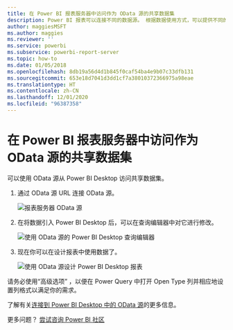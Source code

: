 ```yaml
---
title: 在 Power BI 报表服务器中访问作为 OData 源的共享数据集
description: Power BI 报表可以连接不同的数据源。 根据数据使用方式，可以提供不同的数据源。
author: maggiesMSFT
ms.author: maggies
ms.reviewer: ''
ms.service: powerbi
ms.subservice: powerbi-report-server
ms.topic: how-to
ms.date: 01/05/2018
ms.openlocfilehash: 8db19a56d4d1b845f0caf54ba4e9b07c33dfb131
ms.sourcegitcommit: 653e18d7041d3dd1cf7a38010372366975a98eae
ms.translationtype: HT
ms.contentlocale: zh-CN
ms.lasthandoff: 12/01/2020
ms.locfileid: "96387358"
---
```

# <a name="accessing-shared-datasets-as-odata-feeds-in-power-bi-report-server"></a>在 Power BI 报表服务器中访问作为 OData 源的共享数据集
可以使用 OData 源从 Power BI Desktop 访问共享数据集。

1. 通过 OData 源 URL 连接 OData 源。
   
    ![报表服务器 OData 源](media/access-dataset-odata/report-server-odata-feed.png)
2. 在将数据引入 Power BI Desktop 后，可以在查询编辑器中对它进行修改。
   
    ![使用 OData 源的 Power BI Desktop 查询编辑器](media/access-dataset-odata/report-server-odata-results-query-editor.png)
3. 现在你可以在设计报表中使用数据了。
   
    ![使用 OData 源设计 Power BI Desktop 报表](media/access-dataset-odata/report-server-odata-power-bi-desktop-report-design.png)

请务必使用“高级选项”  ，以便在 Power Query 中打开 Open Type 列并相应地设置列格式以满足你的需求。

了解有关[连接到 Power BI Desktop 中的 OData 源](../connect-data/desktop-connect-odata.md)的更多信息。

更多问题？ [尝试咨询 Power BI 社区](https://community.powerbi.com/)


